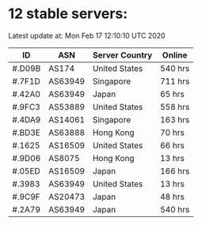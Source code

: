 # 12 stable servers:

Latest update at: Mon Feb 17 12:10:10 UTC 2020

| ID | ASN | Server Country | Online |
| -- | --- | -------------- | ------ |
| #.D09B | AS174 | United States | 540 hrs |
| #.7F1D | AS63949 | Singapore | 711 hrs |
| #.42A0 | AS63949 | Japan | 65 hrs |
| #.9FC3 | AS53889 | United States | 558 hrs |
| #.4DA9 | AS14061 | Singapore | 163 hrs |
| #.BD3E | AS63888 | Hong Kong | 70 hrs |
| #.1625 | AS16509 | United States | 66 hrs |
| #.9D06 | AS8075 | Hong Kong | 13 hrs |
| #.05ED | AS16509 | Japan | 166 hrs |
| #.3983 | AS63949 | United States | 13 hrs |
| #.9C9F | AS20473 | Japan | 48 hrs |
| #.2A79 | AS63949 | Japan | 540 hrs |

